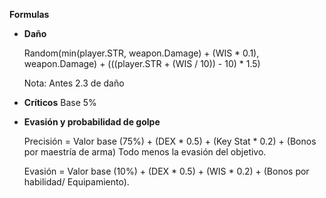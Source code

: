 **Formulas**

- **Daño**

  Random(min(player.STR, weapon.Damage) + (WIS * 0.1), weapon.Damage) + (((player.STR + (WIS / 10)) - 10) * 1.5)

  Nota: Antes 2.3 de daño

- **Críticos**
  Base 5%

- **Evasión y probabilidad de golpe**

  Precisión = Valor base (75%) + (DEX * 0.5) + (Key Stat * 0.2) + (Bonos por maestría de arma) Todo menos la evasión del objetivo.

  Evasión = Valor base (10%) + (DEX * 0.5) + (WIS * 0.2) + (Bonos por habilidad/ Equipamiento).

